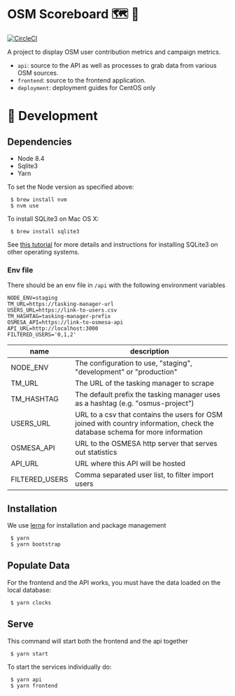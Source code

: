 # OSM Scoreboard 🗺 🎯

[![CircleCI](https://circleci.com/gh/developmentseed/scoreboard.svg?style=svg)](https://circleci.com/gh/developmentseed/scoreboard)

A project to display OSM user contribution metrics and campaign metrics.

- `api`: source to the API as well as processes to grab data from various OSM sources.
- `frontend`: source to the frontend application.
- `deployment`: deployment guides for CentOS only

# 🔨 Development

## Dependencies
- Node 8.4
- Sqlite3
- Yarn

To set the Node version as specified above:

     $ brew install nvm
     $ nvm use

To install SQLite3 on Mac OS X:

     $ brew install sqlite3

See [this tutorial](https://www.tutorialspoint.com/sqlite/sqlite_installation.htm) for more details and instructions for installing SQLite3 on other operating systems.

### Env file

There should be an env file in `/api` with the following environment variables

```
NODE_ENV=staging
TM_URL=https://tasking-manager-url
USERS_URL=https://link-to-users.csv
TM_HASHTAG=tasking-manager-prefix
OSMESA_API=https://link-to-osmesa-api
API_URL=http://localhost:3000
FILTERED_USERS='0,1,2'
```

| name | description
| ---  | -----
| NODE_ENV | The configuration to use, "staging", "development" or "production"
| TM_URL | The URL of the tasking manager to scrape
| TM_HASHTAG | The default prefix the tasking manager uses as a hashtag (e.g. "osmus-project")
| USERS_URL | URL to a csv that contains the users for OSM joined with country information, check the database schema for more information
| OSMESA_API | URL to the OSMESA http server that serves out statistics
| API_URL | URL where this API will be hosted
| FILTERED_USERS | Comma separated user list, to filter import users

## Installation

We use [lerna](https://github.com/lerna/lerna) for installation and package management

     $ yarn
     $ yarn bootstrap

## Populate Data

For the frontend and the API works, you must have the data loaded on the local database:

     $ yarn clocks 

## Serve

This command will start both the frontend and the api together

     $ yarn start 

To start the services individually do:

     $ yarn api
     $ yarn frontend